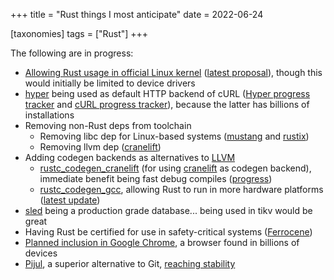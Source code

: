 +++
title = "Rust things I most anticipate"
date = 2022-06-24

[taxonomies]
tags = ["Rust"]
+++

The following are in progress:

- [Allowing Rust usage in official Linux kernel][linux] ([latest proposal]),
  though this would initially be limited to device drivers
- [hyper] being used as default HTTP backend of cURL ([Hyper progress
  tracker] and [cURL progress tracker]),
  because the latter has billions of installations
- Removing non-Rust deps from toolchain
  - Removing libc dep for Linux-based systems ([mustang] and [rustix])
  - Removing llvm dep ([cranelift])
- Adding codegen backends as alternatives to [LLVM]
   - [rustc_codegen_cranelift] (for using [cranelift] as codegen backend),
     immediate benefit being fast debug compiles ([progress][cranelift PR])
   - [rustc_codegen_gcc], allowing Rust to run in more hardware
     platforms ([latest update])
- [sled] being a production grade database... being used in tikv would be great
- Having Rust be certified for use in safety-critical systems ([Ferrocene])
- [Planned inclusion in Google Chrome],
  a browser found in billions of devices
- [Pijul], a superior alternative to Git, [reaching stability]

[mustang]: https://github.com/sunfishcode/mustang
[rustix]: https://github.com/bytecodealliance/rsix
[cranelift]: https://github.com/bytecodealliance/wasmtime/tree/main/cranelift
[rustc_codegen_gcc]: https://github.com/rust-lang/rustc_codegen_gcc
[latest update]: https://blog.antoyo.xyz/rustc_codegen_gcc-progress-report-11
[rustc_codegen_cranelift]: https://github.com/bjorn3/rustc_codegen_cranelift
[cranelift PR]: https://github.com/rust-lang/rust/pull/81746
[sled]: https://github.com/spacejam/sled
[hyper]: https://github.com/hyperium/hyper
[Hyper progress tracker]: https://github.com/orgs/hyperium/projects/2/views/1
[cURL progress tracker]: https://github.com/curl/curl/wiki/Hyper
[Ferrocene]: https://ferrous-systems.com/ferrocene
[Planned inclusion in Google Chrome]: https://security.googleblog.com/2021/09/an-update-on-memory-safety-in-chrome.html?m=1
[Pijul]: https://pijul.org
[reaching stability]: https://pijul.org/posts/2020-11-07-towards-1.0
[linux]: https://www.memorysafety.org/blog/memory-safety-in-linux-kernel
[latest proposal]: https://lore.kernel.org/lkml/20220523020209.11810-1-ojeda@kernel.org
[LLVM]: https://github.com/llvm/llvm-project

